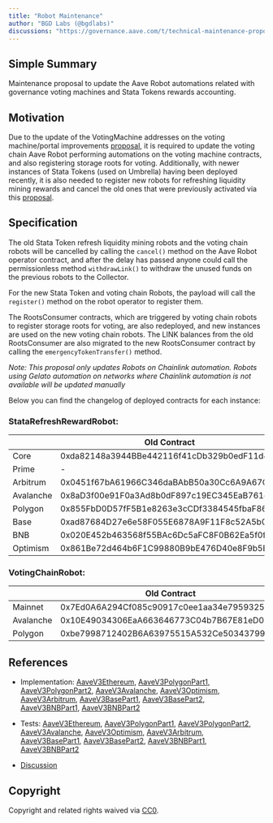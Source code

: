 ```yaml
---
title: "Robot Maintenance"
author: "BGD Labs (@bgdlabs)"
discussions: "https://governance.aave.com/t/technical-maintenance-proposals/15274/96"
---
```


## Simple Summary

Maintenance proposal to update the Aave Robot automations related with governance voting machines and Stata Tokens rewards accounting.

## Motivation

Due to the update of the VotingMachine addresses on the voting machine/portal improvements [proposal](https://vote.onaave.com/proposal/?proposalId=273), it is required to update the voting chain Aave Robot performing automations on the voting machine contracts, and also registering storage roots for voting.
Additionally, with newer instances of Stata Tokens (used on Umbrella) having been deployed recently, it is also needed to register new robots for refreshing liquidity mining rewards and cancel the old ones that were previously activated via this [proposal](https://vote.onaave.com/proposal/?proposalId=109).

## Specification

The old Stata Token refresh liquidity mining robots and the voting chain robots will be cancelled by calling the `cancel()` method on the Aave Robot operator contract, and after the delay has passed anyone could call the permissionless method `withdrawLink()` to withdraw the unused funds on the previous robots to the Collector.

For the new Stata Token and voting chain Robots, the payload will call the `register()` method on the robot operator to register them.

The RootsConsumer contracts, which are triggered by voting chain robots to register storage roots for voting, are also redeployed, and new instances are used on the new voting chain robots. The LINK balances from the old RootsConsumer are also migrated to the new RootsConsumer contract by calling the `emergencyTokenTransfer()` method.

_Note: This proposal only updates Robots on Chainlink automation. Robots using Gelato automation on networks where Chainlink automation is not available will be updated manually_

Below you can find the changelog of deployed contracts for each instance:

### StataRefreshRewardRobot:

|           | Old Contract                               | New Contract                               |
| --------- | ------------------------------------------ | ------------------------------------------ |
| Core      | 0xda82148a3944BBe442116f41cDb329b0edF11d41 | 0x892B74CD3703B427CD90e7f140F358A1DE1EA703 |
| Prime     | -                                          | 0x858f50cB70e6476d37543275aF4c738Ae8a27893 |
| Arbitrum  | 0x0451f67bA61966C346daBAbB50a30Cc6A9A67C69 | 0xF01281a6DfDe5506C5049c9BBf8C7E087b9bD4bF |
| Avalanche | 0x8aD3f00e91F0a3Ad8b0dF897c19EC345EaB761c4 | 0x43C6b39669355AF93DdEdc70e8eB44c226f09BFB |
| Polygon   | 0x855FbD0D57fF5B1e8263e3cCDf3384545fbaF863 | 0x1d8347B427964fad8a742e7f9442a4E89346400a |
| Base      | 0xad87684D27e6e58F055E6878A9F11F8c52A5b0F5 | 0x97CB9e81d480A2AB03299760654C1DDC0C16bE07 |
| BNB       | 0x020E452b463568f55BAc6Dc5aFC8F0B62Ea5f0f3 | 0x9062F78b631f33D24Ed058cBc116A653452ea82A |
| Optimism  | 0x861Be72d464b6F1C99880B9bE476D40e8F9b5Bce | 0x365d47ceD3D7Eb6a9bdB3814aA23cc06B2D33Ef8 |

### VotingChainRobot:

|           | Old Contract                               | New Contract                               |
| --------- | ------------------------------------------ | ------------------------------------------ |
| Mainnet   | 0x7Ed0A6A294Cf085c90917c0ee1aa34e795932558 | 0xbC3210bfff692a5bbDBB068D42Ab4eAF28b01Ee0 |
| Avalanche | 0x10E49034306EaA663646773C04b7B67E81eD0D52 | 0x2cf0fA5b36F0f89a5EA18F835d1375974a7720B8 |
| Polygon   | 0xbe7998712402B6A63975515A532Ce503437998b7 | 0x1180eE41eC15Dd0accC13a1e646B3152bECFf8F6 |

## References

- Implementation: [AaveV3Ethereum](https://github.com/bgd-labs/aave-proposals-v3/blob/main/src/20250330_Multi_AaveRobotMaintenance/AaveV3Ethereum_AaveRobotMaintenance_20250330.sol), [AaveV3PolygonPart1](https://github.com/bgd-labs/aave-proposals-v3/blob/main/src/20250330_Multi_AaveRobotMaintenance/AaveV3Polygon_AaveRobotMaintenance_Part1_20250330.sol), [AaveV3PolygonPart2](https://github.com/bgd-labs/aave-proposals-v3/blob/main/src/20250330_Multi_AaveRobotMaintenance/AaveV3Polygon_AaveRobotMaintenance_Part2_20250330.sol), [AaveV3Avalanche](https://github.com/bgd-labs/aave-proposals-v3/blob/main/src/20250330_Multi_AaveRobotMaintenance/AaveV3Avalanche_AaveRobotMaintenance_20250330.sol), [AaveV3Optimism](https://github.com/bgd-labs/aave-proposals-v3/blob/main/src/20250330_Multi_AaveRobotMaintenance/AaveV3Optimism_AaveRobotMaintenance_20250330.sol), [AaveV3Arbitrum](https://github.com/bgd-labs/aave-proposals-v3/blob/main/src/20250330_Multi_AaveRobotMaintenance/AaveV3Arbitrum_AaveRobotMaintenance_20250330.sol), [AaveV3BasePart1](https://github.com/bgd-labs/aave-proposals-v3/blob/main/src/20250330_Multi_AaveRobotMaintenance/AaveV3Base_AaveRobotMaintenance_Part1_20250330.sol), [AaveV3BasePart2](https://github.com/bgd-labs/aave-proposals-v3/blob/main/src/20250330_Multi_AaveRobotMaintenance/AaveV3Base_AaveRobotMaintenance_Part2_20250330.sol), [AaveV3BNBPart1](https://github.com/bgd-labs/aave-proposals-v3/blob/main/src/20250330_Multi_AaveRobotMaintenance/AaveV3BNB_AaveRobotMaintenance_Part1_20250330.sol), [AaveV3BNBPart2](https://github.com/bgd-labs/aave-proposals-v3/blob/main/src/20250330_Multi_AaveRobotMaintenance/AaveV3BNB_AaveRobotMaintenance_Part2_20250330.sol)

- Tests: [AaveV3Ethereum](https://github.com/bgd-labs/aave-proposals-v3/blob/main/src/20250330_Multi_AaveRobotMaintenance/AaveV3Ethereum_AaveRobotMaintenance_20250330.t.sol), [AaveV3PolygonPart1](https://github.com/bgd-labs/aave-proposals-v3/blob/main/src/20250330_Multi_AaveRobotMaintenance/AaveV3Polygon_AaveRobotMaintenance_Part1_20250330.t.sol), [AaveV3PolygonPart2](https://github.com/bgd-labs/aave-proposals-v3/blob/main/src/20250330_Multi_AaveRobotMaintenance/AaveV3Polygon_AaveRobotMaintenance_Part2_20250330.t.sol), [AaveV3Avalanche](https://github.com/bgd-labs/aave-proposals-v3/blob/main/src/20250330_Multi_AaveRobotMaintenance/AaveV3Avalanche_AaveRobotMaintenance_20250330.t.sol), [AaveV3Optimism](https://github.com/bgd-labs/aave-proposals-v3/blob/main/src/20250330_Multi_AaveRobotMaintenance/AaveV3Optimism_AaveRobotMaintenance_20250330.t.sol), [AaveV3Arbitrum](https://github.com/bgd-labs/aave-proposals-v3/blob/main/src/20250330_Multi_AaveRobotMaintenance/AaveV3Arbitrum_AaveRobotMaintenance_20250330.t.sol), [AaveV3BasePart1](https://github.com/bgd-labs/aave-proposals-v3/blob/main/src/20250330_Multi_AaveRobotMaintenance/AaveV3Base_AaveRobotMaintenance_Part1_20250330.t.sol), [AaveV3BasePart2](https://github.com/bgd-labs/aave-proposals-v3/blob/main/src/20250330_Multi_AaveRobotMaintenance/AaveV3Base_AaveRobotMaintenance_Part2_20250330.t.sol), [AaveV3BNBPart1](https://github.com/bgd-labs/aave-proposals-v3/blob/main/src/20250330_Multi_AaveRobotMaintenance/AaveV3BNB_AaveRobotMaintenance_Part1_20250330.t.sol), [AaveV3BNBPart2](https://github.com/bgd-labs/aave-proposals-v3/blob/main/src/20250330_Multi_AaveRobotMaintenance/AaveV3BNB_AaveRobotMaintenance_Part2_20250330.t.sol)
- [Discussion](https://governance.aave.com/t/technical-maintenance-proposals/15274/96)

## Copyright

Copyright and related rights waived via [CC0](https://creativecommons.org/publicdomain/zero/1.0/).
